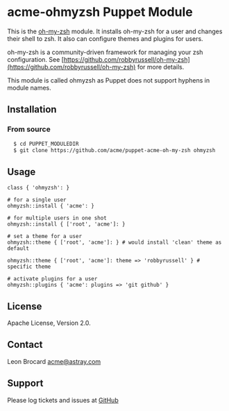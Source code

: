 # acme-ohmyzsh Puppet Module

This is the [oh-my-zsh](https://github.com/robbyrussell/oh-my-zsh) module. It installs oh-my-zsh for a user and changes their shell to zsh. It also can configure themes and plugins for users.

oh-my-zsh is a community-driven framework for managing your zsh configuration. See [https://github.com/robbyrussell/oh-my-zsh](https://github.com/robbyrussell/oh-my-zsh) for more details.

This module is called ohmyzsh as Puppet does not support hyphens in module names.

## Installation

### From source

```bash
  $ cd PUPPET_MODULEDIR
  $ git clone https://github.com/acme/puppet-acme-oh-my-zsh ohmyzsh
```

## Usage

```
class { 'ohmyzsh': }

# for a single user
ohmyzsh::install { 'acme': }

# for multiple users in one shot
ohmyzsh::install { ['root', 'acme']: }

# set a theme for a user
ohmyzsh::theme { ['root', 'acme']: } # would install 'clean' theme as default

ohmyzsh::theme { ['root', 'acme']: theme => 'robbyrussell' } # specific theme

# activate plugins for a user
ohmyzsh::plugins { 'acme': plugins => 'git github' }
```

License
-------

Apache License, Version 2.0.


Contact
-------

Leon Brocard acme@astray.com


Support
-------

Please log tickets and issues at [GitHub](https://github.com/acme/puppet-acme-oh-my-zsh)
